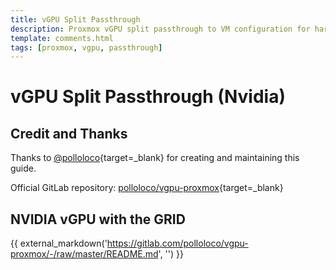 ```yaml
---
title: vGPU Split Passthrough
description: Proxmox vGPU split passthrough to VM configuration for hardware acceleration.
template: comments.html
tags: [proxmox, vgpu, passthrough]
---
```


# vGPU Split Passthrough (Nvidia)

## Credit and Thanks

Thanks to [@polloloco][polloloco-url]{target=\_blank} for creating and maintaining this guide.

Official GitLab repository: [polloloco/vgpu-proxmox][vgpu-proxmox-url]{target=\_blank}

## NVIDIA vGPU with the GRID

{{ external_markdown('https://gitlab.com/polloloco/vgpu-proxmox/-/raw/master/README.md', '') }}

<!-- appendices -->

[polloloco-url]: https://gitlab.com/polloloco 'polloloco GitLab Page'
[vgpu-proxmox-url]: https://gitlab.com/polloloco/vgpu-proxmox 'vgpu-split-passthrough GitLab Page'

<!-- end appendices -->

